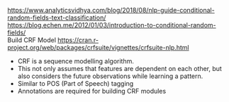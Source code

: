 https://www.analyticsvidhya.com/blog/2018/08/nlp-guide-conditional-random-fields-text-classification/ </br>
https://blog.echen.me/2012/01/03/introduction-to-conditional-random-fields/ </br>
Build CRF Model https://cran.r-project.org/web/packages/crfsuite/vignettes/crfsuite-nlp.html </br>


* CRF is a sequence modelling algorithm. 
* This not only assumes that features are dependent on each other, but also considers the future observations while learning a pattern. 
* Similar to POS (Part of Speech) tagging
* Annotations are required for building CRF modules






























